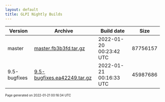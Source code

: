 ```yaml
---
layout: default
title: GLPI Nightly Builds
---
```


Version|Archive|Build date|Size
---|---|---|---
master|[master.fb3b3fd.tar.gz](master.fb3b3fd.tar.gz)|2022-01-20 00:23:42 UTC|87756157
9.5-bugfixes|[9.5-bugfixes.ea42249.tar.gz](9.5-bugfixes.ea42249.tar.gz)|2022-01-21 00:16:33 UTC|45987686

<font size="1">Page generated on 2022-01-21 00:16:34 UTC</font>
